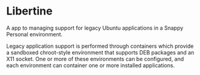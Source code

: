 Libertine
=========

A app to managing support for legacy Ubuntu applications in a Snappy Personal
environment.

Legacy application support is performed through containers which provide a
sandboxed chroot-style environment that supports DEB packages and an X11 socket.
One or more of these environments can be configured, and each environment can
container one or more installed applications.

